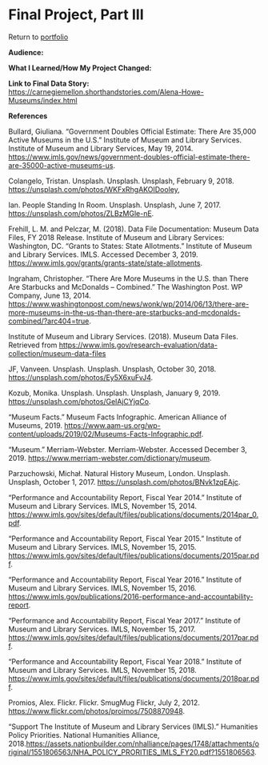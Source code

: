 # Final Project, Part III

Return to [portfolio](https://ahowe12.github.io/Alena-Howe-s-Portfolio/)


**Audience:**


**What I Learned/How My Project Changed:**


**Link to Final Data Story:**
https://carnegiemellon.shorthandstories.com/Alena-Howe-Museums/index.html

**References**

Bullard, Giuliana. “Government Doubles Official Estimate: There Are 35,000 Active Museums in the U.S.” Institute of Museum and Library Services. Institute of Museum and Library Services, May 19, 2014. https://www.imls.gov/news/government-doubles-official-estimate-there-are-35000-active-museums-us.     

Colangelo, Tristan. Unsplash. Unsplash. Unsplash, February 9, 2018. https://unsplash.com/photos/WKFxRhgAKOIDooley, 

Ian. People Standing In Room. Unsplash. Unsplash, June 7, 2017. https://unsplash.com/photos/ZLBzMGle-nE.  

Frehill, L. M. and Pelczar, M. (2018). Data File Documentation: Museum Data Files, FY 2018 Release. Institute of Museum and Library Services: Washington, DC. “Grants to States: State Allotments.” Institute of Museum and Library Services. IMLS. Accessed December 3, 2019. https://www.imls.gov/grants/grants-state/state-allotments. 

Ingraham, Christopher. “There Are More Museums in the U.S. than There Are Starbucks and McDonalds – Combined.” The Washington Post. WP Company, June 13, 2014. https://www.washingtonpost.com/news/wonk/wp/2014/06/13/there-are-more-museums-in-the-us-than-there-are-starbucks-and-mcdonalds-combined/?arc404=true. 

Institute of Museum and Library Services. (2018). Museum Data Files. Retrieved from https://www.imls.gov/research-evaluation/data-collection/museum-data-files       

JF, Vanveen. Unsplash. Unsplash. Unsplash, October 30, 2018. https://unsplash.com/photos/Ey5X6xuFvJ4. 

Kozub, Monika. Unsplash. Unsplash. Unsplash, January 9, 2019. https://unsplash.com/photos/GelAjCYjqCo. 

“Museum Facts.” Museum Facts Infographic. American Alliance of Museums, 2019. https://www.aam-us.org/wp-content/uploads/2019/02/Museums-Facts-Infographic.pdf. 

“Museum.” Merriam-Webster. Merriam-Webster. Accessed December 3, 2019. https://www.merriam-webster.com/dictionary/museum.  

Parzuchowski, Michał. Natural History Museum, London. Unsplash. Unsplash, October 1, 2017. https://unsplash.com/photos/BNvk1zqEAjc. 

“Performance and Accountability Report, Fiscal Year 2014.” Institute of Museum and Library Services. IMLS, November 15, 2014. https://www.imls.gov/sites/default/files/publications/documents/2014par_0.pdf.

“Performance and Accountability Report, Fiscal Year 2015.” Institute of Museum and Library Services. IMLS, November 15, 2015. https://www.imls.gov/sites/default/files/publications/documents/2015par.pdf. 

“Performance and Accountability Report, Fiscal Year 2016.” Institute of Museum and Library Services. IMLS, November 15, 2016. https://www.imls.gov/publications/2016-performance-and-accountability-report.

“Performance and Accountability Report, Fiscal Year 2017.” Institute of Museum and Library Services. IMLS, November 15, 2017. https://www.imls.gov/sites/default/files/publications/documents/2017par.pdf. 

“Performance and Accountability Report, Fiscal Year 2018.” Institute of Museum and Library Services. IMLS, November 15, 2018. https://www.imls.gov/sites/default/files/publications/documents/2018par.pdf.     

Promios, Alex. Flickr. Flickr. SmugMug Flickr, July 2, 2012. https://www.flickr.com/photos/proimos/7508870948. 

“Support The Institute of Museum and Library Services (IMLS).” Humanities Policy Priorities. National Humanities Alliance, 2018.https://assets.nationbuilder.com/nhalliance/pages/1748/attachments/original/1551806563/NHA_POLICY_PRORITIES_IMLS_FY20.pdf?1551806563.
